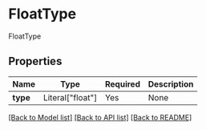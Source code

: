 # FloatType

FloatType

## Properties
Name | Type | Required | Description |
------------ | ------------- | ------------- | ------------- |
**type** | Literal["float"] | Yes | None |


[[Back to Model list]](../../README.md#documentation-for-models) [[Back to API list]](../../README.md#documentation-for-api-endpoints) [[Back to README]](../../README.md)
